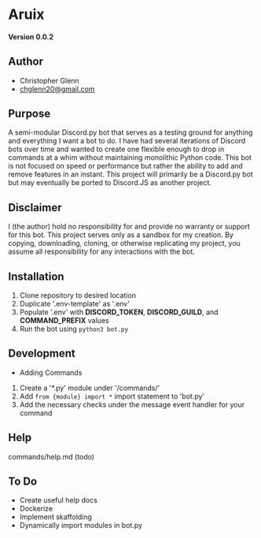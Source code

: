 # Aruix
#### Version 0.0.2

## Author
* Christopher Glenn
* chglenn20@gmail.com

## Purpose
A semi-modular Discord.py bot that serves as a testing ground for anything and everything I want a bot to do. 
I have had several iterations of Discord bots over time and wanted to create one flexible enough to drop in commands at a whim without maintaining monolithic Python code. This bot is not focused on speed or performance but rather the ability to add and remove features in an instant.
This project will primarily be a Discord.py bot but may eventually be ported to Discord.JS as another project.

## Disclaimer
I (the author) hold no responsibility for and provide no warranty or support for this bot. This project serves only as a sandbox for my creation. By copying, downloading, cloning, or otherwise replicating my project, you assume all responsibility for any interactions with the bot.

## Installation
1. Clone repository to desired location
1. Duplicate '.env-template' as '.env'
1. Populate '.env' with **DISCORD_TOKEN**, **DISCORD_GUILD**, and **COMMAND_PREFIX** values
1. Run the bot using `python3 bot.py`

## Development
* Adding Commands
1. Create a '*.py' module under '/commands/'
1. Add `from {module} import *` import statement to 'bot.py'
1. Add the necessary checks under the message event handler for your command

## Help
commands/help.md (todo)

## To Do
* Create useful help docs
* Dockerize
* Implement skaffolding
* Dynamically import modules in bot.py